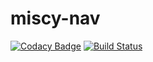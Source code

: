 # miscy-nav
[![Codacy Badge](https://api.codacy.com/project/badge/Grade/a4a4ef91bd6344089545c2dfdc9afcd3)](https://app.codacy.com/app/lukeh/miscy-nav?utm_source=github.com&utm_medium=referral&utm_content=bnepokemon/miscy-nav&utm_campaign=Badge_Grade_Dashboard)
[![Build Status](https://travis-ci.org/bnepokemon/miscy-nav.svg?branch=master)](https://travis-ci.org/bnepokemon/miscy-nav)
